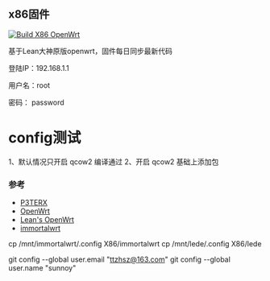 ## x86固件
[![Build X86 OpenWrt](https://github.com/taanng/x86_Openwrt/actions/workflows/build-x86-openwrt.yml/badge.svg)](https://github.com/taanng/x86_Openwrt/actions/workflows/build-x86-openwrt.yml)

基于Lean大神原版openwrt，固件每日同步最新代码

登陆IP：192.168.1.1 

用户名：root

密码： password

# config测试

1、默认情况只开启 qcow2 编译通过
2、开启 qcow2 基础上添加包




### 参考

- [P3TERX](https://github.com/P3TERX/Actions-OpenWrt)
- [OpenWrt](https://github.com/openwrt/openwrt)
- [Lean's OpenWrt](https://github.com/coolsnowwolf/lede)
- [immortalwrt](https://github.com/immortalwrt/immortalwrt)




cp /mnt/immortalwrt/.config X86/immortalwrt 
cp /mnt/lede/.config X86/lede 

  git config --global user.email "ttzhsz@163.com"
  git config --global user.name "sunnoy"